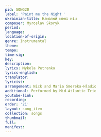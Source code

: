```yaml
---
pid: SONG20
label: 'Paint me the Night '
ukrainian-title: Намалюй мені ніч
composer: Myroslav Skoryk
period:
language:
location-of-origin:
genre: Instrumental
theme:
tempo:
time-sig:
key:
description:
lyrics: Mykola Petrenko
lyrics-english:
translator:
lyricist:
arrangement: Nick and Maria Smereka-Hladio
additional: Performed by Mid-Atlantic Trio
youtube-link:
recording:
order: '21'
layout: song_item
collection: songs
thumbnail:
full:
manifest:
---
```

